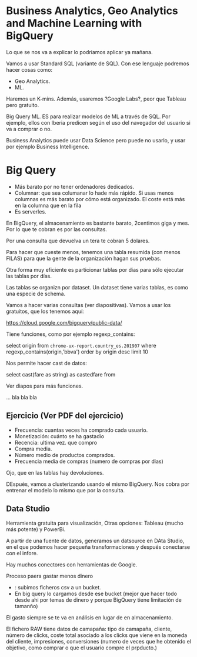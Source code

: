 # Business Analytics, Geo Analytics and Machine Learning with BigQuery 

Lo que se nos va a explicar lo podriamos aplicar ya mañana.

Vamos a usar Standard SQL (variante de SQL). Con ese lenguaje podremos hacer cosas como:
- Geo Analytics. 
- ML. 

Haremos un K-mins. Además, usaremos ?Google Labs?, peor que Tableau pero gratuito. 

Big Query ML. ES para realizar modelos de ML a través de SQL. Por ejemplo, ellos con Iberia predicen según el uso del navegador del usuario si va a comprar o no. 

Business Analytics puede usar Data Science pero puede no usarlo, y usar por ejemplo Business Intelligence. 


# Big Query

* Más barato por no tener ordenadores dedicados. 
* Columnar: que sea columanar lo hade más rápido. Si usas menos columnas es más barato por cómo está organizado. El coste está más en la columna que en la fila
* Es serverles.

En BigQuery, el almacenamiento es bastante barato, 2centimos giga y mes. Por lo que te cobran es por las consultas.

Por una consulta que devuelva un tera te cobran 5 dolares. 

Para hacer que cueste menos, tenemos una tabla resumida (con menos FILAS) para que la gente de la organización hagan sus pruebas.

Otra forma muy eficiente es particionar tablas por dias para sólo ejecutar las tablas por días. 

Las tablas se organizn por dataset. Un dataset tiene varias tablas, es como una especie de schema. 

Vamos a hacer varias consultas (ver diapositivas).  Vamos a usar los gratuitos, que los tenemos aquí:

https://cloud.google.com/bigquery/public-data/

Tiene funciones, como por ejemplo regexp_contains:

select origin from `chrome-ux-report.country_es.201907` where regexp_contains(origin,'bbva') order by origin desc limit 10

Nos permite hacer cast de datos:

select cast(fare as string) as castedfare from

Ver diapos para más funciones. 


... bla bla bla

## Ejercicio (Ver PDF del ejercicio)

* Frecuencia: cuantas veces ha comprado cada usuario.
* Monetización: cuánto se ha gastadio
* Recencia: ultima vez. que compro
* Compra media.
* Número medio de productos comprados. 
* Frecuencia media de compras (numero de compras por dias)

Ojo, que en las tablas hay devoluciones. 

DEspués, vamos a clusterizando usando el mismo BigQuery. Nos cobra por entrenar el modelo lo mismo que por la consulta. 

## Data Studio

Herramienta gratuita para visualización, Otras opciones: Tableau (mucho más potente) y PowerBi. 

A partir de una fuente de datos, generamos un datsource en DAta Studio, en el que podemos hacer pequeña transformaciones y 
después conectarse con el infore.

Hay muchos conectores con herramientas de Google. 

Proceso paera gastar menos dinero
- : subimos ficheros csv a un bucket.
- En big query lo cargamos desde ese bucket (mejor que hacer todo desde ahi por temas de dinero y porque BigQuery tiene limitación de tamanño)

El gasto siempre se te va en análisis en lugar de en almacenamiento. 

El fichero RAW  tiene datos de camapaña: tipo de camapaña, cliente, número de clicks, coste total asociado a los clicks que viene
en la moneda del cliente, impresiones, 
conversiones (numero de veces que he obtenido el objetivo, como comprar o que el usuario compre el prpducto.)


